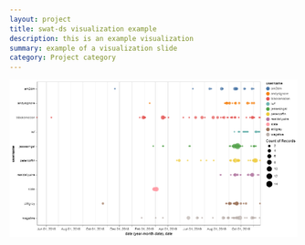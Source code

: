 ```yaml
---
layout: project
title: swat-ds visualization example
description: this is an example visualization
summary: example of a visualization slide
category: Project category
---
```


<img class="visexampl" alt="visualization example" src="https://raw.githubusercontent.com/swat-ds/ds-visualizations/master/cancel_vf_1.png">

